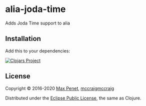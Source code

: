 # alia-joda-time

Adds Joda Time support to alia

## Installation

Add this to your dependencies:

[![Clojars Project](https://img.shields.io/clojars/v/cc.qbits/alia-joda-time.svg)](https://clojars.org/cc.qbits/alia-joda-time)

## License

Copyright © 2016-2020 [Max Penet](http://twitter.com/mpenet), [mccraigmccraig](https://github.com/mccraigmccraig)

Distributed under the
[Eclipse Public License](http://www.eclipse.org/legal/epl-v10.html),
the same as Clojure.
